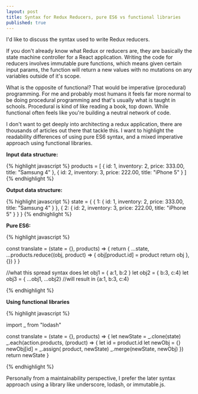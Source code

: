 ```yaml
---
layout: post
title: Syntax for Redux Reducers, pure ES6 vs functional libraries
published: true
---
```


I'd like to discuss the syntax used to write Redux reducers.

If you don't already know what Redux or reducers are, they are basically the state machine controller for a React application. Writing the code for reducers involves immutable pure functions, which means given certain input params, the function will return a new values with no mutations on any variables outside of it's scope.

What is the opposite of functional? That would be imperative (procedural) programming. For me and probably most humans it feels far more normal to be doing procedural programming and that's usually what is taught in schools. Procedural is kind of like reading a book, top down. While functional often feels like you're building a neutral network of code.

I don't want to get deeply into architecting a redux application, there are thousands of articles out there that tackle this. I want to highlight the readability differences of using pure ES6 syntax, and a mixed imperative approach using functional libraries.

**Input data structure:**

{% highlight javascript %}
products = [
    {
      id: 1,
      inventory: 2,
      price: 333.00,
      title: "Samsung 4"
    },
    {
      id: 2,
      inventory: 3,
      price: 222.00,
      title: "iPhone 5"
    }
  ]
{% endhighlight %}

**Output data structure:**

{% highlight javascript %}
state = {
    {
      1: {
        id: 1,
        inventory: 2,
        price: 333.00,
        title: "Samsung 4"
      }
    },
    {
      2:
        {
          id: 2,
          inventory: 3,
          price: 222.00,
          title: "iPhone 5"
      }
    }
  }
{% endhighlight %}

**Pure ES6:**

{% highlight javascript %}

const translate = (state = {}, products) => {
  return {
    ...state,
    ...products.reduce((obj, product) => {
      obj[product.id] = product
      return obj
    }, {})
  }
}

//what this spread syntax does
let obj1 = { a:1, b:2 }
let obj2 = { b:3, c:4}
let obj3 = { …obj1, …obj2}
//will result in {a:1, b:3, c:4}

{% endhighlight %}

**Using functional libraries**

{% highlight javascript %}

import _ from "lodash"

const translate = (state = {}, products) => {
    let newState = _.clone(state)
    _.each(action.products, (product) => {
      let id = product.id
      let newObj = {}
      newObj[id] = _.assign( product, newState)
      _.merge(newState, newObj)
    })
    return newState
}

{% endhighlight %}

Personally from a maintainability perspective, I prefer the later syntax approach using a library like underscore, lodash, or immutable.js.
